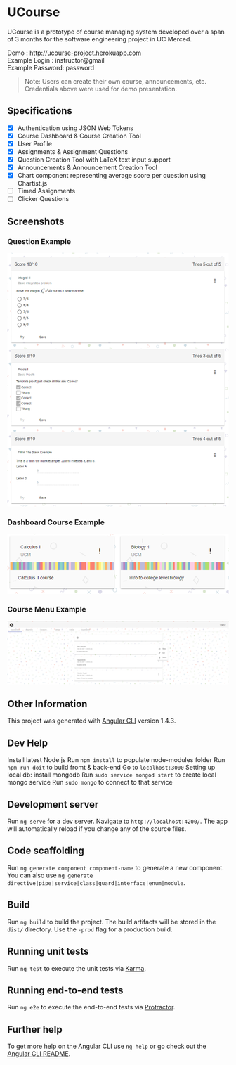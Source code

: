 # UCourse
UCourse is a prototype of course managing system developed over a span of 3 months for the software engineering project in UC Merced.

Demo : http://ucourse-project.herokuapp.com <br />
Example Login :   instructor@gmail <br />
Example Password: password <br />
> Note: Users can create their own course, announcements, etc.
> Credentials above were used for demo presentation.

## Specifications

- [x] Authentication using JSON Web Tokens
- [x] Course Dashboard & Course Creation Tool
- [x] User Profile
- [x] Assignments & Assignment Questions 
- [x] Question Creation Tool with LaTeX text input support
- [x] Announcements & Announcement Creation Tool
- [x] Chart component representing average score per question using Chartist.js
- [ ] Timed Assignments
- [ ] Clicker Questions

## Screenshots

### Question Example

![Question Examples](https://github.com/dsklyar/ProjectUCourse/blob/master/images/Questions_Example.PNG?raw=true)

### Dashboard Course Example

![Dashboard Course Examples](https://github.com/dsklyar/ProjectUCourse/blob/master/images/Dashboard_Example.PNG?raw=true)

### Course Menu Example

![Course Menu  Examples](https://github.com/dsklyar/ProjectUCourse/blob/master/images/CourseMenu_Example.PNG?raw=true)

## Other Information

This project was generated with [Angular CLI](https://github.com/angular/angular-cli) version 1.4.3.

## Dev Help

Install latest Node.js
Run `npm install` to populate node-modules folder
Run `npm run doit` to build fromt & back-end
Go to `localhost:3000` 
Setting up local db:
    install mongodb
    Run `sudo service mongod start` to create local mongo service
    Run `sudo mongo` to connect to that service

## Development server

Run `ng serve` for a dev server. Navigate to `http://localhost:4200/`. The app will automatically reload if you change any of the source files.

## Code scaffolding

Run `ng generate component component-name` to generate a new component. You can also use `ng generate directive|pipe|service|class|guard|interface|enum|module`.

## Build

Run `ng build` to build the project. The build artifacts will be stored in the `dist/` directory. Use the `-prod` flag for a production build.

## Running unit tests

Run `ng test` to execute the unit tests via [Karma](https://karma-runner.github.io).

## Running end-to-end tests

Run `ng e2e` to execute the end-to-end tests via [Protractor](http://www.protractortest.org/).

## Further help

To get more help on the Angular CLI use `ng help` or go check out the [Angular CLI README](https://github.com/angular/angular-cli/blob/master/README.md).
